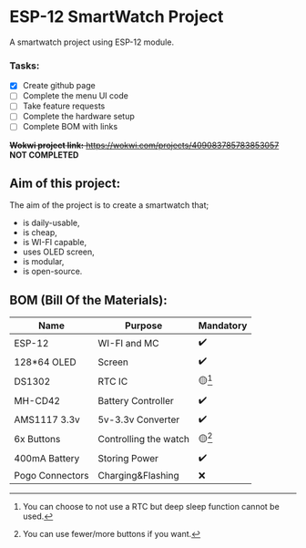 # ESP-12 SmartWatch Project
A smartwatch project using ESP-12 module.

### Tasks:
- [x] Create github page
- [ ] Complete the menu UI code
- [ ] Take feature requests
- [ ] Complete the hardware setup
- [ ] Complete BOM with links

~~**Wokwi project link:** https://wokwi.com/projects/409083785783853057~~ **NOT COMPLETED**
## Aim of this project:
The aim of the project is to create a smartwatch that;
- is daily-usable,
- is cheap,
- is WI-FI capable,
- uses OLED screen,
- is modular,
- is open-source.

## BOM (Bill Of the Materials):
| Name | Purpose |Mandatory|
|------|---------|-------------|
|ESP-12|WI-FI and MC|✔️|
|128*64 OLED|Screen|✔️|
|DS1302|RTC IC|🟡[^1]|
|MH-CD42|Battery Controller|✔️|
|AMS1117 3.3v|5v-3.3v Converter|✔️|
|6x Buttons|Controlling the watch|🟡[^2]|
|400mA Battery|Storing Power|✔️|
|Pogo Connectors|Charging&Flashing|❌|
[^1]: You can choose to not use a RTC but deep sleep function cannot be used.
[^2]: You can use fewer/more buttons if you want.
